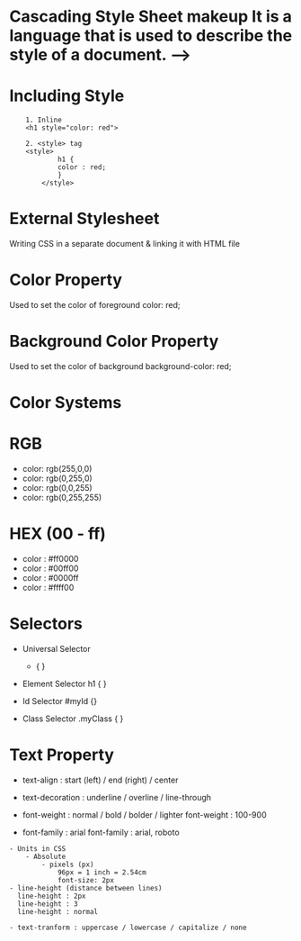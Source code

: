 # Cascading Style Sheet makeup It is a language that is used to describe the style of a document. -->


 # Including Style
        1. Inline
        <h1 style="color: red">

        2. <style> tag
        <style>
                h1 {
                color : red;
                }
            </style>

# External Stylesheet
 Writing CSS in a separate document & linking it with HTML file


# Color Property
 Used to set the color of foreground
 color:  red;

# Background Color Property
 Used to set the color of background
 background-color:  red;

 # Color Systems
 # RGB 
   - color: rgb(255,0,0)
   - color: rgb(0,255,0)
   - color: rgb(0,0,255)
   - color: rgb(0,255,255)

 # HEX (00 - ff)
   - color : #ff0000
   - color : #00ff00
   - color : #0000ff
   - color : #ffff00

 # Selectors

 - Universal Selector
   * { }

 - Element Selector
    h1 { }

 - Id Selector
    #myId {}

 - Class Selector
    .myClass { }

 # Text Property
   -  text-align : start (left) / end (right) / center 
   -  text-decoration : underline / overline / line-through
   -  font-weight : normal / bold / bolder / lighter
      font-weight : 100-900
   -  font-family : arial 
      font-family : arial, roboto

        <!-- A generic family name only 
        font-family: serif;
        font-family: sans-serif;
        font-family: monospace;
        font-family: cursive;
        font-family: fantasy;
        font-family: system-ui;
        font-family: ui-serif;
        font-family: ui-sans-serif;
        font-family: ui-monospace;
        font-family: ui-rounded;
        font-family: emoji;
        font-family: math;
        font-family: fangsong; -->

    - Units in CSS
        - Absolute
            - pixels (px)
                96px = 1 inch = 2.54cm
                font-size: 2px   
    - line-height (distance between lines)
      line-height : 2px
      line-height : 3
      line-height : normal

    - text-tranform : uppercase / lowercase / capitalize / none                  

 
  